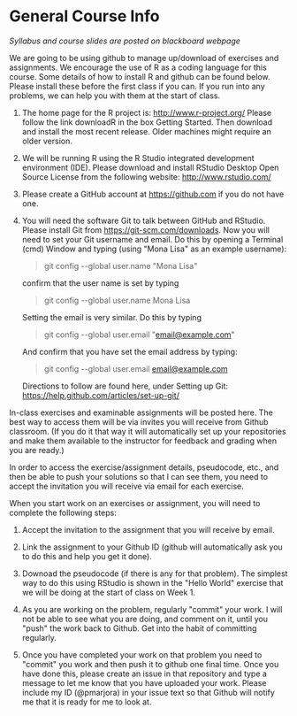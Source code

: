 # General Course Info

*Syllabus and course slides are posted on blackboard webpage*

We are going to be using github to manage up/download of exercises and assignments. We encourage the use of R as a coding language for this course. Some details of how to install R and github can be found below. Please install these before the first class if you can. If you run into any problems, we can help you with them at the start of class.

1. The home page for the R project is: http://www.r-project.org/
Please follow the link downloadR in the box Getting Started.
Then download and install the most recent release.
Older machines might require an older version.

2. We will be running R using the R Studio integrated development environment (IDE).
Please download and install RStudio Desktop Open Source License from the following
website: http://www.rstudio.com/

3. Please create a GitHub account at https://github.com if you do not have one.

4. You will need the software Git to talk between GitHub and RStudio. Please install Git
from https://git-scm.com/downloads. Now you will need to set your Git username and email.
Do this by opening a Terminal (cmd) Window and typing (using "Mona Lisa" as an example username):
    
    >git config --global user.name "Mona Lisa"
    
    confirm that the user name is set by typing
    >git config --global user.name
    >Mona Lisa
    
    Setting the email is very similar. Do this by typing
    
    >git config --global user.email "email@example.com"
    
    And confirm that you have set the email address by typing:
    >git config --global user.email
    >email@example.com
    
    Directions to follow are found here, under Setting up Git:
    https://help.github.com/articles/set-up-git/


In-class exercises and examinable assignments will be posted here. The best way to access them will be via invites you will receive from Github classroom. (If you do it that way it will automatically set up your repositories and make them available to the instructor for feedback and grading when you are ready.)

In order to access the exercise/assignment details, pseudocode, etc., and then be able to push your solutions so that I can see them, you need to accept the invitation you will receive via email for each exercise.

When you start work on an exercises or assignment, you will need to complete the following steps:

1. Accept the invitation to the assignment that you will receive by email.

2. Link the assignment to your Github ID (github will automatically ask you to do this and help you get it done).

3. Downoad the pseudocode (if there is any for that problem). The simplest way to do this using RStudio is shown in the "Hello World" exercise that we will be doing at the start of class on Week 1.

4. As you are working on the problem, regularly "commit" your work. I will not be able to see what you are doing, and comment on it, until you "push" the work back to Github. Get into the habit of committing regularly. 

5. Once you have completed your work on that problem you need to "commit" you work and then push it to github one final time. Once you have done this, please create an issue in that repository and type a message to let me know that you have uploaded your work. Please include my ID (@pmarjora) in your issue text so that Github will notify me that it is ready for me to look at.
